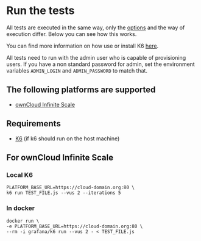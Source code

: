 # Run the tests

All tests are executed in the same way, only the [options](/k6-tests/src/values/env) and the way of execution differ. Below you can see how this works.

You can find more information on how use or install K6 [here](https://k6.io/docs/get-started/running-k6/). 

All tests need to run with the admin user who is capable of provisioning users. If you have a non standard password for admin, set the environment variables `ADMIN_LOGIN` and `ADMIN_PASSWORD` to match that.

## The following platforms are supported
* [ownCloud Infinite Scale](https://github.com/owncloud/ocis)

## Requirements
*  [K6](https://k6.io/) (if k6 should run on the host machine)

## For ownCloud Infinite Scale

### Local K6

```shell
PLATFORM_BASE_URL=https://cloud-domain.org:80 \
k6 run TEST_FILE.js --vus 2 --iterations 5
```

### In docker

```shell
docker run \
-e PLATFORM_BASE_URL=https://cloud-domain.org:80 \
--rm -i grafana/k6 run --vus 2 - < TEST_FILE.js
```
